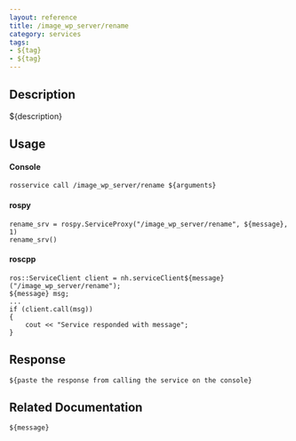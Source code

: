 ```yaml
---
layout: reference
title: /image_wp_server/rename
category: services
tags: 
- ${tag} 
- ${tag}
---
```


## Description
${description}

## Usage
#### Console
```
rosservice call /image_wp_server/rename ${arguments}
```

#### rospy
```
rename_srv = rospy.ServiceProxy("/image_wp_server/rename", ${message}, 1)
rename_srv()
```

#### roscpp
```
ros::ServiceClient client = nh.serviceClient${message}("/image_wp_server/rename");
${message} msg;
...
if (client.call(msg))
{
    cout << "Service responded with message";
}
```

## Response
```
${paste the response from calling the service on the console}
```

## Related Documentation
``${message}``  